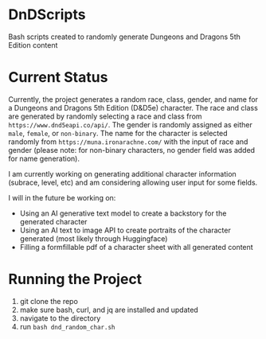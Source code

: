 # DnDScripts
Bash scripts created to randomly generate Dungeons and Dragons 5th Edition content

# Current Status

Currently, the project generates a random race, class, gender, and name for a Dungeons and Dragons 5th Edition (D&D5e) character. The race and class are generated by randomly selecting a race and class from `https://www.dnd5eapi.co/api/`. The gender is randomly assigned as either `male`, `female`, or `non-binary`. The name for the character is selected randomly from `https://muna.ironarachne.com/` with the input of race and gender (please note: for non-binary characters, no gender field was added for name generation).

I am currently working on generating additional character information (subrace, level, etc) and am considering allowing user input for some fields.

I will in the future be working on:
* Using an AI generative text model to create a backstory for the generated character
* Using an AI text to image API to create portraits of the character generated (most likely through Huggingface)
* Filling a formfillable pdf of a character sheet with all generated content
  
# Running the Project

1) git clone the repo
2) make sure bash, curl, and jq are installed and updated
3) navigate to the directory
4) run `bash dnd_random_char.sh`
